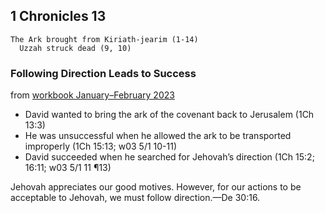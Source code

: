 ## 1 Chronicles 13

```
The Ark brought from Kiriath-jearim (1-14)
  Uzzah struck dead (9, 10)
```

### Following Direction Leads to Success

from [workbook January–February 2023](https://www.jw.org/en/library/jw-meeting-workbook/january-february-2023-mwb/Life-and-Ministry-Meeting-Schedule-for-February-13-19-2023/Following-Direction-Leads-to-Success/)

- David wanted to bring the ark of the covenant back to Jerusalem (1Ch 13:3)
- He was unsuccessful when he allowed the ark to be transported improperly (1Ch 15:13; w03 5/1 10-11)
- David succeeded when he searched for Jehovah’s direction (1Ch 15:2; 16:11; w03 5/1 11 ¶13)

Jehovah appreciates our good motives. However, for our actions to be acceptable to Jehovah, we must follow direction.​—De 30:16.
